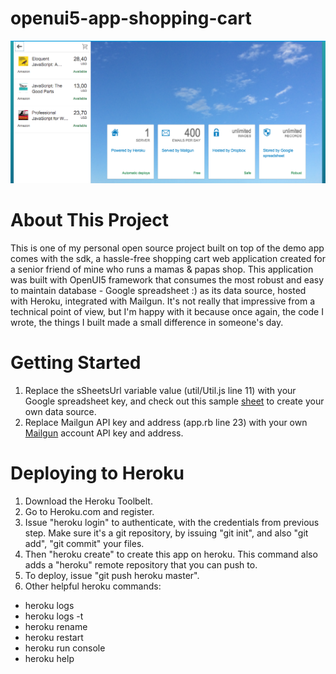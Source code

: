openui5-app-shopping-cart
=========================

![screenshot](screenshot.png)

# About This Project

This is one of my personal open source project built on top of the demo app comes with the sdk, a hassle-free shopping cart web application created for a senior friend of mine who runs a mamas & papas shop. This application was built with OpenUI5 framework that consumes the most robust and easy to maintain database - Google spreadsheet :) as its data source, hosted with Heroku, integrated with Mailgun. It's not really that impressive from a technical point of view, but I'm happy with it because once again, the code I wrote, the things I built made a small difference in someone's day.


# Getting Started

1. Replace the sSheetsUrl variable value (util/Util.js line 11) with your Google spreadsheet key, and check out this sample [sheet](https://docs.google.com/spreadsheets/d/10z6wM7OJjF0qxLaiWsGxlzsQ5L9RPW32IGPu7XH6abY/edit?usp=sharing) to create your own data source.
2. Replace Mailgun API key and address (app.rb line 23) with your own [Mailgun](https://documentation.mailgun.com/quickstart-sending.html#send-via-api) account API key and address.


# Deploying to Heroku

1. Download the Heroku Toolbelt.
2. Go to Heroku.com and register.
3. Issue "heroku login" to authenticate, with the credentials from previous step. Make sure it's a git repository, by issuing "git init", and also "git add", "git commit" your files.
4. Then "heroku create" to create this app on heroku. This command also adds a "heroku" remote repository that you can push to.
5. To deploy, issue "git push heroku master".
6. Other helpful heroku commands:
  - heroku logs
  - heroku logs -t
  - heroku rename
  - heroku restart
  - heroku run console
  - heroku help
